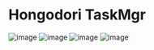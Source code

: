 # Hongodori TaskMgr
![image](https://user-images.githubusercontent.com/91722200/232758506-57522529-455a-456e-b3d1-788e944c1338.png)
![image](https://user-images.githubusercontent.com/91722200/233770142-f7ec1075-14e9-42a4-af32-e4e85826da2e.png)
![image](https://user-images.githubusercontent.com/91722200/233789672-572c0700-75e7-4b16-ba23-0d072c0840ab.png)
![image](https://user-images.githubusercontent.com/91722200/235802068-8fd72adc-6843-460b-b3e4-8ef006b8d442.png)

